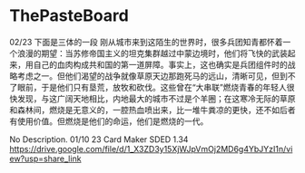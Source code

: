 # ThePasteBoard
02/23
下面是三体的一段
刚从城市来到这陌生的世界时，很多兵团知青都怀着一个浪漫的期望：当苏修帝国主义的坦克集群越过中蒙边境时，他们将飞快的武装起来，用自己的血肉构成共和国的第一道屏障。事实上，这也确实是兵团组件时的战略考虑之一。但他们渴望的战争就像草原天边那跑死马的远山，清晰可见，但到不了眼前，于是他们只有垦荒，放牧和砍伐。这些曾在“大串联”燃烧青春的年轻人很快发现，与这广阔天地相比，内地最大的城市不过是个羊圈；在这寒冷无际的草原和森林间，燃烧是无意义的，一腔热血喷出来，比一堆牛粪凉的更快，还不如后者有使用价值。但燃烧是他们的命运，他们是燃烧的一代。


No Description.
01/10 23 Card Maker SDED 1.34
https://drive.google.com/file/d/1_X3ZD3y15XjWJpVmOj2MD6g4YbJYzI1n/view?usp=share_link
